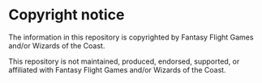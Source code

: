 # Copyright notice

The information in this repository is copyrighted by Fantasy Flight Games and/or Wizards of the Coast.

This repository is not maintained, produced, endorsed, supported, or affiliated with Fantasy Flight Games and/or Wizards of the Coast.
